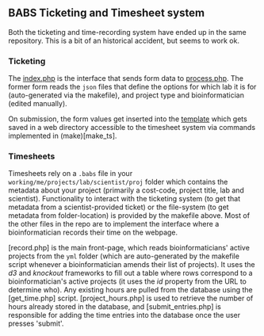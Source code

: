 ## BABS Ticketing and Timesheet system

Both the ticketing and time-recording system have ended up in the same
repository. This is a bit of an historical accident, but seems to work
ok.

### Ticketing

The [index.php](index.php) is the interface that sends form data to
[process.php](process.php). The former form reads the `json` files
that define the options for which lab it is for (auto-generated via
the makefile), and project type and bioinformatician (edited
manually).

On submission, the form values get inserted into the
[template](template.txt) which gets saved in a web directory
accessible to the timesheet system via commands implemented in
(make)[make_ts].

### Timesheets

Timesheets rely on a `.babs` file in your
`working/me/projects/lab/scientist/proj` folder which contains the
metadata about your project (primarily a cost-code, project title, lab
and scientist). Functionality to interact with the ticketing system
(to get that metadata from a scientist-provided ticket) or the
file-system (to get metadata from folder-location) is provided by the
makefile above. Most of the other files in the repo are to implement
the interface where a bioinformatician records their time on the
webpage.

[record.php] is the main front-page, which reads bioinformaticians'
active projects from the `yml` folder (which are auto-generated by the
makefile script whenever a bioinformatician amends their list of
projects). It uses the _d3_ and _knockout_ frameworks to fill out a
table where rows correspond to a bioinformatician's active projects
(it uses the _id_ property from the URL to determine who). Any
existing hours are pulled from the database using the [get_time.php]
script. [project\_hours.php] is used to retrieve the number of hours
already stored in the database, and [submit_entries.php] is
responsible for adding the time entries into the database once the
user presses 'submit'. 


